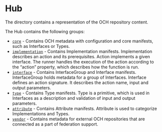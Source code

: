 # Hub

The directory contains a representation of the OCH repository content.

The Hub contains the following groups:
- [`core`](./core) - Contains OCH metadata with configuration and core manifests, such as Interfaces or Types.
- [`implementation`](./implementation) - Contains Implementation manifests. Implementation describes an action and its prerequisites. Action implements a given interface. The runner handles the execution of the action according to the “action” property, which describes how the function is run.
- [`interface`](./interface) - Contains InterfaceGroup and Interface manifests. InterfaceGroup holds metadata for a group of Interfaces. Interface defines an action signature. It describes the action name, input and output parameters.
- [`type`](./type) - Contains Type manifests. Type is a primitive, which is used in Interfaces as a description and validation of input and output parameters.
- [`attribute`](attribute) - Contains Attribute manifests. Attribute is used to categorize Implementations and Types.
- [`vendor`](./vendor) - Contains metadata for external OCH repositories that are connected as a part of federation support. 
